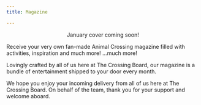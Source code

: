 ```yaml
---
title: Magazine

---
```

<div class="image-left">
<div style="text-align: center;">
<div class="placeholder-text">January cover coming soon!</div>
</div>
<div class="magazine-text-bubble">
<p>Receive your very own fan-made Animal Crossing magazine filled with activities, inspiration and much more! <span class="tiny-text">...much more!</span></p>
<p>Lovingly crafted by all of us here at The Crossing Board, our magazine is a bundle of entertainment shipped to your door every month.  </p>
<p>We hope you enjoy your incoming delivery from all of us here at The Crossing Board. On behalf of the team, thank you for your support and welcome aboard. </p>
</div>
</div>
